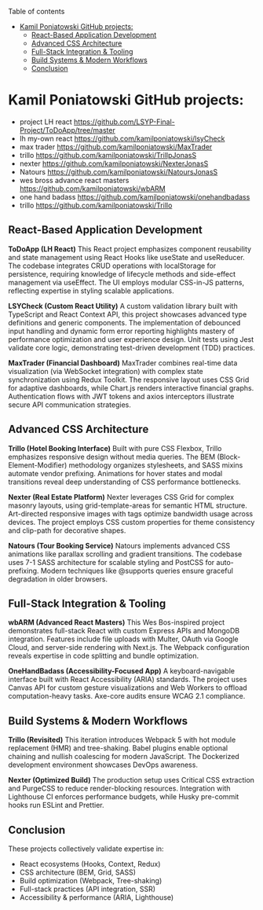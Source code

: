 Table of contents

- [Kamil Poniatowski GitHub projects:](#kamil-poniatowski-github-projects)
  - [React-Based Application Development](#react-based-application-development)
  - [Advanced CSS Architecture](#advanced-css-architecture)
  - [Full-Stack Integration \& Tooling](#full-stack-integration--tooling)
  - [Build Systems \& Modern Workflows](#build-systems--modern-workflows)
  - [Conclusion](#conclusion)

# Kamil Poniatowski GitHub projects:
- project LH react https://github.com/LSYP-Final-Project/ToDoApp/tree/master
- lh my-own react https://github.com/kamilponiatowski/lsyCheck
- max trader https://github.com/kamilponiatowski/MaxTrader
- trillo https://github.com/kamilponiatowski/TrillpJonasS
- nexter https://github.com/kamilponiatowski/NexterJonasS
- Natours https://github.com/kamilponiatowski/NatoursJonasS
- wes bross advance react masters https://github.com/kamilponiatowski/wbARM
- one hand badass https://github.com/kamilponiatowski/onehandbadass
- trillo https://github.com/kamilponiatowski/Trillo

## React-Based Application Development
**ToDoApp (LH React)**
This React project emphasizes component reusability and state management using React Hooks like useState and useReducer. The codebase integrates CRUD operations with localStorage for persistence, requiring knowledge of lifecycle methods and side-effect management via useEffect. The UI employs modular CSS-in-JS patterns, reflecting expertise in styling scalable applications.

**LSYCheck (Custom React Utility)**
A custom validation library built with TypeScript and React Context API, this project showcases advanced type definitions and generic components. The implementation of debounced input handling and dynamic form error reporting highlights mastery of performance optimization and user experience design. Unit tests using Jest validate core logic, demonstrating test-driven development (TDD) practices.

**MaxTrader (Financial Dashboard)**
MaxTrader combines real-time data visualization (via WebSocket integration) with complex state synchronization using Redux Toolkit. The responsive layout uses CSS Grid for adaptive dashboards, while Chart.js renders interactive financial graphs. Authentication flows with JWT tokens and axios interceptors illustrate secure API communication strategies.

## Advanced CSS Architecture
**Trillo (Hotel Booking Interface)**
Built with pure CSS Flexbox, Trillo emphasizes responsive design without media queries. The BEM (Block-Element-Modifier) methodology organizes stylesheets, and SASS mixins automate vendor prefixing. Animations for hover states and modal transitions reveal deep understanding of CSS performance bottlenecks.

**Nexter (Real Estate Platform)**
Nexter leverages CSS Grid for complex masonry layouts, using grid-template-areas for semantic HTML structure. Art-directed responsive images with <picture> tags optimize bandwidth usage across devices. The project employs CSS custom properties for theme consistency and clip-path for decorative shapes.

**Natours (Tour Booking Service)**
Natours implements advanced CSS animations like parallax scrolling and gradient transitions. The codebase uses 7-1 SASS architecture for scalable styling and PostCSS for auto-prefixing. Modern techniques like @supports queries ensure graceful degradation in older browsers.

## Full-Stack Integration & Tooling
**wbARM (Advanced React Masters)**
This Wes Bos-inspired project demonstrates full-stack React with custom Express APIs and MongoDB integration. Features include file uploads with Multer, OAuth via Google Cloud, and server-side rendering with Next.js. The Webpack configuration reveals expertise in code splitting and bundle optimization.

**OneHandBadass (Accessibility-Focused App)**
A keyboard-navigable interface built with React Accessibility (ARIA) standards. The project uses Canvas API for custom gesture visualizations and Web Workers to offload computation-heavy tasks. Axe-core audits ensure WCAG 2.1 compliance.

## Build Systems & Modern Workflows
**Trillo (Revisited)**
This iteration introduces Webpack 5 with hot module replacement (HMR) and tree-shaking. Babel plugins enable optional chaining and nullish coalescing for modern JavaScript. The Dockerized development environment showcases DevOps awareness.

**Nexter (Optimized Build)**
The production setup uses Critical CSS extraction and PurgeCSS to reduce render-blocking resources. Integration with Lighthouse CI enforces performance budgets, while Husky pre-commit hooks run ESLint and Prettier.

## Conclusion
These projects collectively validate expertise in:
- React ecosystems (Hooks, Context, Redux)
- CSS architecture (BEM, Grid, SASS)
- Build optimization (Webpack, Tree-shaking)
- Full-stack practices (API integration, SSR)
- Accessibility & performance (ARIA, Lighthouse)
